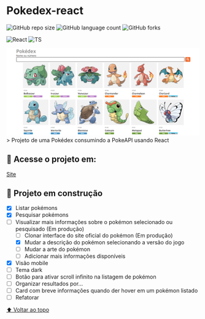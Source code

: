 # Pokedex-react

![GitHub repo size](https://img.shields.io/github/repo-size/thalesms2/pokedex-react?style=for-the-badge)
![GitHub language count](https://img.shields.io/github/languages/count/thalesms2/pokedex-react?style=for-the-badge)
![GitHub forks](https://img.shields.io/github/forks/thalesms2/pokedex-react?style=for-the-badge)

![React](https://img.shields.io/badge/-React-blue?style=for-the-badge)
![TS](https://img.shields.io/badge/-TS-blue?style=for-the-badge)


<img src="src/assets/readme-img.png" alt="exemplo imagem">
> Projeto de uma Pokédex consumindo a PokeAPI usando React


## 🚀 Acesse o projeto em:
[Site](https://pokedex-react-sigma.vercel.app/)
## 🚧 Projeto em construção
- [x] Listar pokémons
- [x] Pesquisar pokémons
- [ ] Visualizar mais informações sobre o pokémon selecionado ou pesquisado (Em produção)
    - [ ] Clonar interface do site oficial do pokémon (Em produção)
    - [x] Mudar a descrição do pokémon selecionando a versão do jogo
    - [ ] Mudar a arte do pokémon
    - [ ] Adicionar mais informações disponíveis
- [x] Visão mobile
- [ ] Tema dark
- [ ] Botão para ativar scroll infinito na listagem de pokémon
- [ ] Organizar resultados por...
- [ ] Card com breve informações quando der hover em um pokémon listado
- [ ] Refatorar

[⬆ Voltar ao topo](#Pokedex-react)<br>